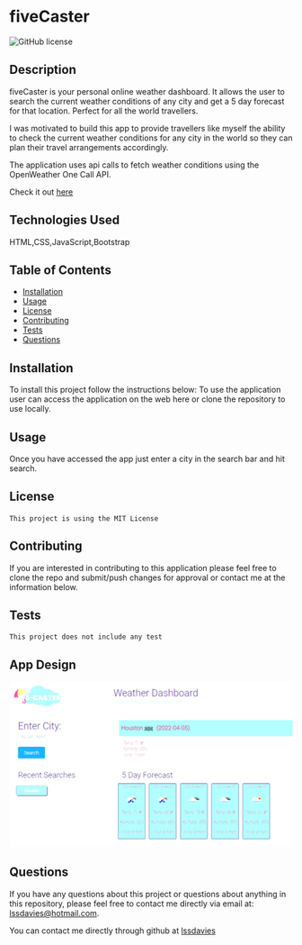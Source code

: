 # fiveCaster

![GitHub license](https://img.shields.io/badge/license-MIT-blue.svg)

## Description

fiveCaster is your personal online weather dashboard. It allows the user to search the current weather conditions of any city and get a 5 day forecast for that location. Perfect for all the world travellers.

I was motivated to build this app to provide travellers like myself the ability to check the current weather conditions for any city in the world so they can plan their travel arrangements accordingly.

The application uses api calls to fetch weather conditions using the OpenWeather One Call API.

Check it out [here](https://lssdavies.github.io/fiveCaster/)

## Technologies Used

HTML,CSS,JavaScript,Bootstrap

## Table of Contents

- [Installation](#installation)
- [Usage](#usage)
- [License](#license)
- [Contributing](#contributing)
- [Tests](#tests)
- [Questions](#questions)

## Installation

To install this project follow the instructions below:
To use the application user can access the application on the web here or clone the repository to use locally.

## Usage

Once you have accessed the app just enter a city in the search bar and hit search.

## License

    This project is using the MIT License

## Contributing

If you are interested in contributing to this application please feel free to clone the repo and submit/push changes for approval or contact me at the information below.

## Tests

    This project does not include any test

## App Design

![Web App](/assets/images/application.PNG)

## Questions

If you have any questions about this project or questions about anything in this repository, please feel free to contact me directly via email at: lssdavies@hotmail.com.

You can contact me directly through github at [lssdavies](https://github.com/lssdavies/)
